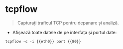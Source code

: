 # tcpflow

> Capturați traficul TCP pentru depanare și analiză.

- Afișează toate datele de pe interfața și portul date:

`tcpflow -c -i {{eth0}} port {{80}}`

